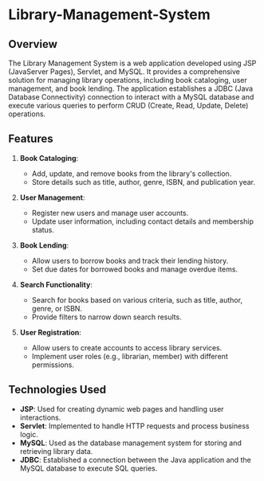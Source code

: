 # Library-Management-System

## Overview
The Library Management System is a web application developed using JSP (JavaServer Pages), Servlet, and MySQL. It provides a comprehensive solution for managing library operations, including book cataloging, user management, and book lending. The application establishes a JDBC (Java Database Connectivity) connection to interact with a MySQL database and execute various queries to perform CRUD (Create, Read, Update, Delete) operations.

## Features
1. **Book Cataloging**: 
   - Add, update, and remove books from the library's collection.
   - Store details such as title, author, genre, ISBN, and publication year.

2. **User Management**: 
   - Register new users and manage user accounts.
   - Update user information, including contact details and membership status.

3. **Book Lending**: 
   - Allow users to borrow books and track their lending history.
   - Set due dates for borrowed books and manage overdue items.
     
4. **Search Functionality**: 
   - Search for books based on various criteria, such as title, author, genre, or ISBN.
   - Provide filters to narrow down search results.

5. **User Registration**: 
   - Allow users to create accounts to access library services.
   - Implement user roles (e.g., librarian, member) with different permissions.

## Technologies Used

- **JSP**: Used for creating dynamic web pages and handling user interactions.
- **Servlet**: Implemented to handle HTTP requests and process business logic.
- **MySQL**: Used as the database management system for storing and retrieving library data.
- **JDBC**: Established a connection between the Java application and the MySQL database to execute SQL queries.


